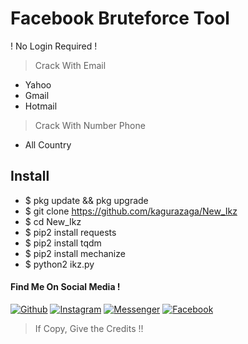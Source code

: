 # Facebook Bruteforce Tool
! No Login Required !
> Crack With Email
- Yahoo
- Gmail
- Hotmail
> Crack With Number Phone
- All Country

## Install
- $ pkg update && pkg upgrade
- $ git clone https://github.com/kagurazaga/New_Ikz
- $ cd New_Ikz
- $ pip2 install requests
- $ pip2 install tqdm
- $ pip2 install mechanize
- $ python2 ikz.py

#### Find Me On Social Media !


[![Github](https://img.shields.io/badge/Github-Kagurazaga-green?style=for-the-badge&logo=github)](https://github.com/kagurazaga)
[![Instagram](https://img.shields.io/badge/Instagram-kz__206-yellow?style=for-the-badge&logo=instagram)](https://www.instagram.com/kz_206/)
[![Messenger](https://img.shields.io/badge/Massenger-NsaaLvd-blue?style=for-the-badge&logo=messenger)](https://m.me/nsaa00xd)
[![Facebook](https://img.shields.io/badge/Facebook-BagasKurniawanEx-red?style=for-the-badge&logo=facebook)](https://m.facebook.com/nsaa00xd)
> If Copy, Give the Credits !!
